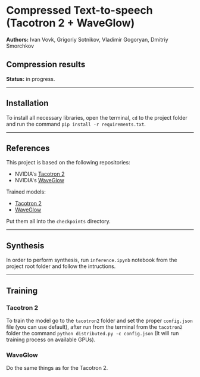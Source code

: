 # Compressed Text-to-speech (Tacotron 2 + WaveGlow)
**Authors:** Ivan Vovk, Grigoriy Sotnikov, Vladimir Gogoryan, Dmitriy Smorchkov

## **Compression results**
**Status:** in progress.
___
## **Installation**
To install all necessary libraries, open the terminal, `cd` to the project folder and run the command `pip install -r requirements.txt`.
___
## **References**
This project is based on the following repositories:
* NVIDIA's [Tacotron 2](https://github.com/NVIDIA/tacotron2)
* NVIDIA's [WaveGlow](https://github.com/NVIDIA/waveglow)

Trained models:
* [Tacotron 2](https://drive.google.com/file/d/1c5ZTuT7J08wLUoVZ2KkUs_VdZuJ86ZqA/view)
* [WaveGlow](https://ngc.nvidia.com/catalog/models/nvidia:waveglow_ljs_256channels)

Put them all into the `checkpoints` directory.
___
## **Synthesis**
In order to perform synthesis, run `inference.ipynb` notebook from the project root folder and follow the intructions.
___
## **Training**
### Tacotron 2
To train the model go to the `tacotron2` folder and set the proper `config.json` file (you can use default), after run from the terminal from the `tacotron2` folder the command `python distributed.py -c config.json` (It will run training process on available GPUs).
### WaveGlow
Do the same things as for the Tacotron 2.
